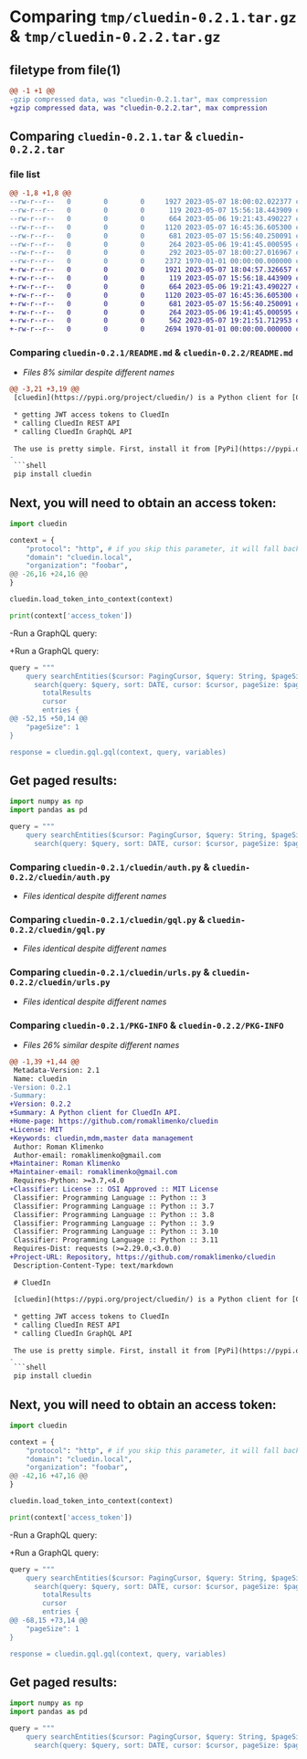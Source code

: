 # Comparing `tmp/cluedin-0.2.1.tar.gz` & `tmp/cluedin-0.2.2.tar.gz`

## filetype from file(1)

```diff
@@ -1 +1 @@
-gzip compressed data, was "cluedin-0.2.1.tar", max compression
+gzip compressed data, was "cluedin-0.2.2.tar", max compression
```

## Comparing `cluedin-0.2.1.tar` & `cluedin-0.2.2.tar`

### file list

```diff
@@ -1,8 +1,8 @@
--rw-r--r--   0        0        0     1927 2023-05-07 18:00:02.022377 cluedin-0.2.1/README.md
--rw-r--r--   0        0        0      119 2023-05-07 15:56:18.443909 cluedin-0.2.1/cluedin/__init__.py
--rw-r--r--   0        0        0      664 2023-05-06 19:21:43.490227 cluedin-0.2.1/cluedin/auth.py
--rw-r--r--   0        0        0     1120 2023-05-07 16:45:36.605300 cluedin-0.2.1/cluedin/gql.py
--rw-r--r--   0        0        0      681 2023-05-07 15:56:40.250091 cluedin-0.2.1/cluedin/urls.py
--rw-r--r--   0        0        0      264 2023-05-06 19:41:45.000595 cluedin-0.2.1/cluedin/utils.py
--rw-r--r--   0        0        0      292 2023-05-07 18:00:27.016967 cluedin-0.2.1/pyproject.toml
--rw-r--r--   0        0        0     2372 1970-01-01 00:00:00.000000 cluedin-0.2.1/PKG-INFO
+-rw-r--r--   0        0        0     1921 2023-05-07 18:04:57.326657 cluedin-0.2.2/README.md
+-rw-r--r--   0        0        0      119 2023-05-07 15:56:18.443909 cluedin-0.2.2/cluedin/__init__.py
+-rw-r--r--   0        0        0      664 2023-05-06 19:21:43.490227 cluedin-0.2.2/cluedin/auth.py
+-rw-r--r--   0        0        0     1120 2023-05-07 16:45:36.605300 cluedin-0.2.2/cluedin/gql.py
+-rw-r--r--   0        0        0      681 2023-05-07 15:56:40.250091 cluedin-0.2.2/cluedin/urls.py
+-rw-r--r--   0        0        0      264 2023-05-06 19:41:45.000595 cluedin-0.2.2/cluedin/utils.py
+-rw-r--r--   0        0        0      562 2023-05-07 19:21:51.712953 cluedin-0.2.2/pyproject.toml
+-rw-r--r--   0        0        0     2694 1970-01-01 00:00:00.000000 cluedin-0.2.2/PKG-INFO
```

### Comparing `cluedin-0.2.1/README.md` & `cluedin-0.2.2/README.md`

 * *Files 8% similar despite different names*

```diff
@@ -3,21 +3,19 @@
 [cluedin](https://pypi.org/project/cluedin/) is a Python client for [CluedIn](https://www.cluedin.com/) API. It can help you with the following:
 
 * getting JWT access tokens to CluedIn
 * calling CluedIn REST API
 * calling CluedIn GraphQL API
 
 The use is pretty simple. First, install it from [PyPi](https://pypi.org/project/cluedin/):
-
 ```shell
 pip install cluedin
 ```
 
 Next, you will need to obtain an access token:
-
 ```python
 import cluedin
 
 context = {
     "protocol": "http", # if you skip this parameter, it will fall back to `https`
     "domain": "cluedin.local",
     "organization": "foobar",
@@ -26,16 +24,16 @@
 }
 
 cluedin.load_token_into_context(context)
 
 print(context['access_token'])
 ```
 
-Run a GraphQL query:
 
+Run a GraphQL query:
 ```python
 query = """
     query searchEntities($cursor: PagingCursor, $query: String, $pageSize: Int) {
       search(query: $query, sort: DATE, cursor: $cursor, pageSize: $pageSize) {
         totalResults
         cursor
         entries {
@@ -52,15 +50,14 @@
     "pageSize": 1
 }
 
 response = cluedin.gql.gql(context, query, variables)
 ```
 
 Get paged results:
-
 ```python
 import numpy as np
 import pandas as pd
 
 query = """
     query searchEntities($cursor: PagingCursor, $query: String, $pageSize: Int) {
       search(query: $query, sort: DATE, cursor: $cursor, pageSize: $pageSize) {
```

### Comparing `cluedin-0.2.1/cluedin/auth.py` & `cluedin-0.2.2/cluedin/auth.py`

 * *Files identical despite different names*

### Comparing `cluedin-0.2.1/cluedin/gql.py` & `cluedin-0.2.2/cluedin/gql.py`

 * *Files identical despite different names*

### Comparing `cluedin-0.2.1/cluedin/urls.py` & `cluedin-0.2.2/cluedin/urls.py`

 * *Files identical despite different names*

### Comparing `cluedin-0.2.1/PKG-INFO` & `cluedin-0.2.2/PKG-INFO`

 * *Files 26% similar despite different names*

```diff
@@ -1,39 +1,44 @@
 Metadata-Version: 2.1
 Name: cluedin
-Version: 0.2.1
-Summary: 
+Version: 0.2.2
+Summary: A Python client for CluedIn API.
+Home-page: https://github.com/romaklimenko/cluedin
+License: MIT
+Keywords: cluedin,mdm,master data management
 Author: Roman Klimenko
 Author-email: romaklimenko@gmail.com
+Maintainer: Roman Klimenko
+Maintainer-email: romaklimenko@gmail.com
 Requires-Python: >=3.7,<4.0
+Classifier: License :: OSI Approved :: MIT License
 Classifier: Programming Language :: Python :: 3
 Classifier: Programming Language :: Python :: 3.7
 Classifier: Programming Language :: Python :: 3.8
 Classifier: Programming Language :: Python :: 3.9
 Classifier: Programming Language :: Python :: 3.10
 Classifier: Programming Language :: Python :: 3.11
 Requires-Dist: requests (>=2.29.0,<3.0.0)
+Project-URL: Repository, https://github.com/romaklimenko/cluedin
 Description-Content-Type: text/markdown
 
 # CluedIn
 
 [cluedin](https://pypi.org/project/cluedin/) is a Python client for [CluedIn](https://www.cluedin.com/) API. It can help you with the following:
 
 * getting JWT access tokens to CluedIn
 * calling CluedIn REST API
 * calling CluedIn GraphQL API
 
 The use is pretty simple. First, install it from [PyPi](https://pypi.org/project/cluedin/):
-
 ```shell
 pip install cluedin
 ```
 
 Next, you will need to obtain an access token:
-
 ```python
 import cluedin
 
 context = {
     "protocol": "http", # if you skip this parameter, it will fall back to `https`
     "domain": "cluedin.local",
     "organization": "foobar",
@@ -42,16 +47,16 @@
 }
 
 cluedin.load_token_into_context(context)
 
 print(context['access_token'])
 ```
 
-Run a GraphQL query:
 
+Run a GraphQL query:
 ```python
 query = """
     query searchEntities($cursor: PagingCursor, $query: String, $pageSize: Int) {
       search(query: $query, sort: DATE, cursor: $cursor, pageSize: $pageSize) {
         totalResults
         cursor
         entries {
@@ -68,15 +73,14 @@
     "pageSize": 1
 }
 
 response = cluedin.gql.gql(context, query, variables)
 ```
 
 Get paged results:
-
 ```python
 import numpy as np
 import pandas as pd
 
 query = """
     query searchEntities($cursor: PagingCursor, $query: String, $pageSize: Int) {
       search(query: $query, sort: DATE, cursor: $cursor, pageSize: $pageSize) {
```

